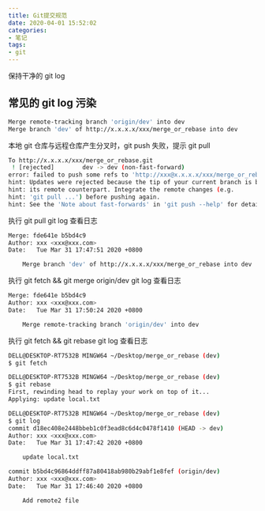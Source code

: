 ```yaml
---
title: Git提交规范
date: 2020-04-01 15:52:02
categories:
- 笔记
tags: 
- git
---
```


保持干净的 git log

<!-- more -->

## 常见的 git log 污染
```bash
Merge remote-tracking branch 'origin/dev' into dev
Merge branch 'dev' of http://x.x.x.x/xxx/merge_or_rebase into dev
```

本地 git 仓库与远程仓库产生分叉时，git push 失败，提示 git pull
```bash
To http://x.x.x.x/xxx/merge_or_rebase.git
 ! [rejected]        dev -> dev (non-fast-forward)
error: failed to push some refs to 'http://xxx@x.x.x.x/xxx/merge_or_rebase.git'
hint: Updates were rejected because the tip of your current branch is behind
hint: its remote counterpart. Integrate the remote changes (e.g.
hint: 'git pull ...') before pushing again.
hint: See the 'Note about fast-forwards' in 'git push --help' for details.
```

执行 git pull
git log 查看日志
```bash
Merge: fde641e b5bd4c9
Author: xxx <xxx@xxx.com>
Date:   Tue Mar 31 17:47:51 2020 +0800

    Merge branch 'dev' of http://x.x.x.x/xxx/merge_or_rebase into dev

```

执行 git fetch && git merge origin/dev
git log 查看日志
```bash
Merge: fde641e b5bd4c9
Author: xxx <xxx@xxx.com>
Date:   Tue Mar 31 17:50:24 2020 +0800

    Merge remote-tracking branch 'origin/dev' into dev

```

执行 git fetch && git rebase
git log 查看日志
```bash
DELL@DESKTOP-RT7532B MINGW64 ~/Desktop/merge_or_rebase (dev)
$ git fetch

DELL@DESKTOP-RT7532B MINGW64 ~/Desktop/merge_or_rebase (dev)
$ git rebase
First, rewinding head to replay your work on top of it...
Applying: update local.txt

DELL@DESKTOP-RT7532B MINGW64 ~/Desktop/merge_or_rebase (dev)
$ git log
commit d18ec408e2448bbeb1c0f3ead8c6d4c0478f1410 (HEAD -> dev)
Author: xxx <xxx@xxx.com>
Date:   Tue Mar 31 17:47:42 2020 +0800

    update local.txt

commit b5bd4c96864ddff87a80418ab980b29abf1e8fef (origin/dev)
Author: xxx <xxx@xxx.com>
Date:   Tue Mar 31 17:46:40 2020 +0800

    Add remote2 file

```

